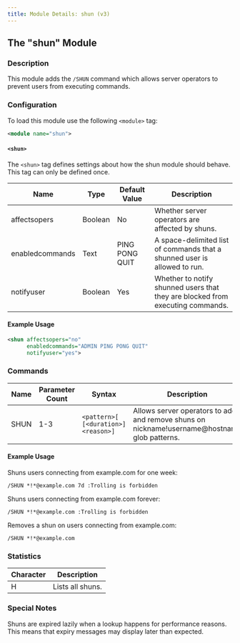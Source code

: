 ```yaml
---
title: Module Details: shun (v3)
---
```


## The "shun" Module

### Description

This module adds the `/SHUN` command which allows server operators to prevent users from executing commands.

### Configuration

To load this module use the following `<module>` tag:

```xml
<module name="shun">
```

#### `<shun>`

The `<shun>` tag defines settings about how the shun module should behave. This tag can only be defined once.

Name            | Type    | Default Value  | Description
--------------- | ------- | -------------- | -----------
affectsopers    | Boolean | No             | Whether server operators are affected by shuns.
enabledcommands | Text    | PING PONG QUIT | A space-delimited list of commands that a shunned user is allowed to run.
notifyuser      | Boolean | Yes            | Whether to notify shunned users that they are blocked from executing commands.

#### Example Usage

```xml
<shun affectsopers="no"
      enabledcommands="ADMIN PING PONG QUIT"
      notifyuser="yes">
```

### Commands

Name | Parameter Count | Syntax                              | Description
---- | --------------- | ----------------------------------- | -----------
SHUN | 1-3             | `<pattern>[ [<duration>] <reason>]` | Allows server operators to add and remove shuns on nickname!username@hostname glob patterns.

#### Example Usage

Shuns users connecting from example.com for one week:

```plaintext
/SHUN *!*@example.com 7d :Trolling is forbidden
```

Shuns users connecting from example.com forever:

```plaintext
/SHUN *!*@example.com :Trolling is forbidden
```

Removes a shun on users connecting from example.com:

```plaintext
/SHUN *!*@example.com
```

### Statistics

Character | Description
--------- | -----------
H         | Lists all shuns.

### Special Notes

Shuns are expired lazily when a lookup happens for performance reasons. This means that expiry messages may display later than expected.
